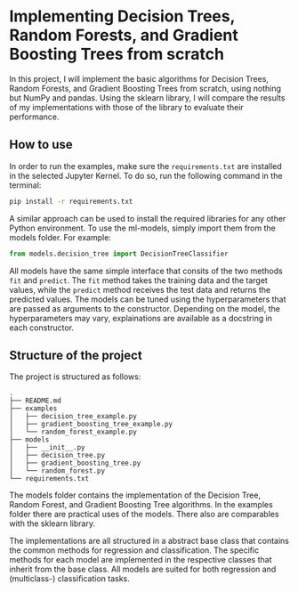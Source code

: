 # Implementing Decision Trees, Random Forests, and Gradient Boosting Trees from scratch

In this project, I will implement the basic algorithms for Decision Trees, Random Forests, and Gradient Boosting Trees from scratch, using nothing but NumPy and pandas. Using the sklearn library, I will compare the results of my implementations with those of the library to evaluate their performance.

## How to use

In order to run the examples, make sure the `requirements.txt` are installed in the selected Jupyter Kernel. To do so, run the following command in the terminal:
```bash
pip install -r requirements.txt
```
A similar approach can be used to install the required libraries for any other Python environment. To use the ml-models, simply import them from the models folder. For example:
```python
from models.decision_tree import DecisionTreeClassifier
```
All models have the same simple interface that consits of the two methods `fit` and `predict`. The `fit` method takes the training data and the target values, while the `predict` method receives the test data and returns the predicted values. The models can be tuned using the hyperparameters that are passed as arguments to the constructor. Depending on the model, the hyperparameters may vary, explainations are available as a docstring in each constructor.

## Structure of the project

The project is structured as follows:
```
.
├── README.md
├── examples
│   ├── decision_tree_example.py
│   ├── gradient_boosting_tree_example.py
│   └── random_forest_example.py
├── models
│   ├── __init__.py
│   ├── decision_tree.py
│   ├── gradient_boosting_tree.py
│   └── random_forest.py
└── requirements.txt
```
The models folder contains the implementation of the Decision Tree, Random Forest, and Gradient Boosting Tree algorithms. In the examples folder there are practical uses of the models. There also are comparables with the sklearn library.

The implementations are all structured in a abstract base class that contains the common methods for regression and classification. The specific methods for each model are implemented in the respective classes that inherit from the base class. All models are suited for both regression and (multiclass-) classification tasks.